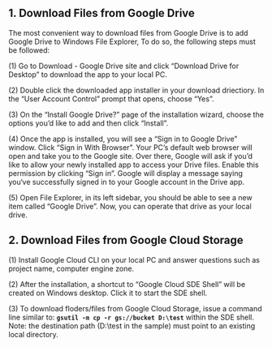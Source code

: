 ## 1. Download Files from Google Drive

The most convenient way to download files from Google Drive is to add Google Drive to Windows File Explorer, To do so, the following steps must be followed:

(1) Go to Download - Google Drive site and click “Download Drive for Desktop” to download the app to your local PC.

(2) Double click the downloaded app installer in your download driectiory. In the “User Account Control” prompt that opens, choose “Yes”.

(3) On the “Install Google Drive?” page of the installation wizard, choose the options you’d like to add and then click “Install”.

(4) Once the app is installed, you will see a “Sign in to Google Drive” window. Click “Sign in With Browser”. Your PC’s default web browser will open and take you to the Google site. Over there, Google will ask if you’d like to allow your newly installed app to access your Drive files. Enable this permission by clicking “Sign in”. Google will display a message saying you‘ve successfully signed in to your Google account in the Drive app.

(5) Open File Explorer, in its left sidebar, you should be able to see a new item called “Google Drive”. Now, you can operate that drive as your local drive.

## 2. Download Files from Google Cloud Storage

(1) Install Google Cloud CLI on your local PC and answer questions such as project name, computer engine zone.

(2) After the installation, a shortcut to “Google Cloud SDE Shell” will be created on Windows desktop. Click it to start the SDE shell. 

(3) To download floders/files from Google Cloud Storage, issue a command line similar to: **`gsutil -m cp -r gs://bucket D:\test`** within the SDE shell. Note: the destination path (D:\test in the sample) must point to an existing local directory. 
